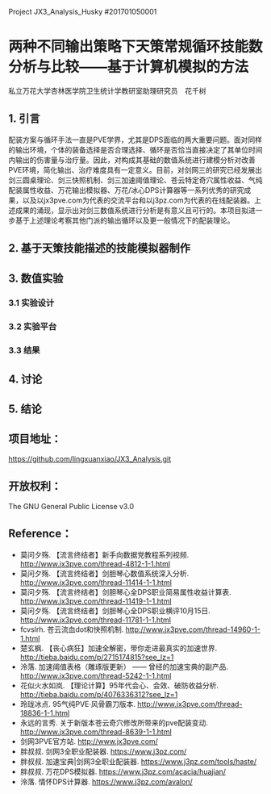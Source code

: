 Project JX3\_Analysis\_Husky #201701050001

# 两种不同输出策略下天策常规循环技能数分析与比较——基于计算机模拟的方法

私立万花大学杏林医学院卫生统计学教研室助理研究员　花千树

## 1. 引言
配装方案与循环手法一直是PVE学界，尤其是DPS面临的两大重要问题。面对同样的输出环境，个体的装备选择是否合理选择、循环是否恰当直接决定了其单位时间内输出的伤害量与治疗量。因此，对构成其基础的数值系统进行建模分析对改善PVE环境，简化输出、治疗难度具有一定意义。目前，对剑网三的研究已经发展出剑三圆桌理论、剑三快照机制、剑三加速阈值理论、苍云特定奇穴属性收益、气纯配装属性收益、万花输出模拟器、万花/冰心DPS计算器等一系列优秀的研究成果，以及以jx3pve.com为代表的交流平台和以j3pz.com为代表的在线配装器。上述成果的涌现，显示出对剑三数值系统进行分析是有意义且可行的。本项目拟进一步基于上述理论考察其他门派的输出循环以及更一般情况下的配装理论。

## 2. 基于天策技能描述的技能模拟器制作


## 3. 数值实验

### 3.1 实验设计

### 3.2 实验平台

### 3.3 结果

## 4. 讨论

## 5. 结论


## 项目地址：
https://github.com/lingxuanxiao/JX3_Analysis.git

## 开放权利：
The GNU General Public License v3.0

## Reference：
* 莫问夕殇. 【流言终结者】新手向数据党教程系列视频. http://www.jx3pve.com/thread-4812-1-1.html
* 莫问夕殇. 【流言终结者】剑胆琴心数值系统深入分析. http://www.jx3pve.com/thread-11414-1-1.html
* 莫问夕殇. 【流言终结者】剑胆琴心全DPS职业简易属性收益计算表. http://www.jx3pve.com/thread-11419-1-1.html
* 莫问夕殇. 【流言终结者】剑胆琴心全DPS职业横评10月15日. http://www.jx3pve.com/thread-11781-1-1.html
* fcvslrh. 苍云流血dot和快照机制. http://www.jx3pve.com/thread-14960-1-1.html
* 楚玄枫. 【丧心病狂】加速全解密，带你走进最真实的加速世界. http://tieba.baidu.com/p/2715174815?see_lz=1
* 泠落. 加速阈值表格（雕琢版更新） —— 曾经的加速宝典的副产品. http://www.jx3pve.com/thread-5242-1-1.html
* 花似火水如岚. 【理论计算】95年代会心、会效、破防收益分析. http://tieba.baidu.com/p/4076336312?see_lz=1
* 玲珑冰点. 95气纯PVE·风骨霸刀版本. http://www.jx3pve.com/thread-18836-1-1.html
* 永远的言秀. 关于新版本苍云奇穴修改所带来的pve配装变动. http://www.jx3pve.com/thread-8639-1-1.html
* 剑网3PVE官方站. http://www.jx3pve.com/
* 胖叔叔. 剑网3全职业配装器. https://www.j3pz.com/
* 胖叔叔. 加速宝典|剑网3全职业配装器. https://www.j3pz.com/tools/haste/
* 胖叔叔. 万花DPS模拟器. https://www.j3pz.com/acacia/huajian/
* 泠落. 情怀DPS计算器. https://www.j3pz.com/avalon/
